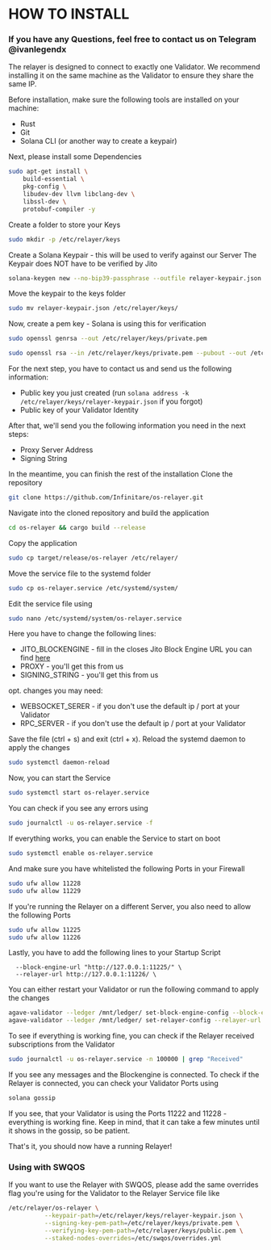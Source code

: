 # HOW TO INSTALL

### If you have any Questions, feel free to contact us on Telegram @ivanlegendx
The relayer is designed to connect to exactly one Validator. We recommend installing it on the same machine as the Validator to ensure they share the same IP.

Before installation, make sure the following tools are installed on your machine:
- Rust
- Git
- Solana CLI (or another way to create a keypair)

Next, please install some Dependencies
```bash
sudo apt-get install \
    build-essential \
    pkg-config \
    libudev-dev llvm libclang-dev \
    libssl-dev \
    protobuf-compiler -y
```

Create a folder to store your Keys
```bash
sudo mkdir -p /etc/relayer/keys
```

Create a Solana Keypair - this will be used to verify against our Server
The Keypair does NOT have to be verified by Jito
```bash
solana-keygen new --no-bip39-passphrase --outfile relayer-keypair.json
```

Move the keypair to the keys folder
```bash
sudo mv relayer-keypair.json /etc/relayer/keys/
```

Now, create a pem key - Solana is using this for verification
```bash
sudo openssl genrsa --out /etc/relayer/keys/private.pem
```
```bash
sudo openssl rsa --in /etc/relayer/keys/private.pem --pubout --out /etc/relayer/keys/public.pem
```

For the next step, you have to contact us and send us the following information:
- Public key you just created (run `solana address -k /etc/relayer/keys/relayer-keypair.json` if you forgot)
- Public key of your Validator Identity

After that, we'll send you the following information you need in the next steps:
- Proxy Server Address
- Signing String

In the meantime, you can finish the rest of the installation
Clone the repository
```bash
git clone https://github.com/Infinitare/os-relayer.git
```

Navigate into the cloned repository and build the application
```bash
cd os-relayer && cargo build --release
```

Copy the application
```bash
sudo cp target/release/os-relayer /etc/relayer/
```

Move the service file to the systemd folder
```bash
sudo cp os-relayer.service /etc/systemd/system/
```

Edit the service file using
```bash
sudo nano /etc/systemd/system/os-relayer.service
```

Here you have to change the following lines:
- JITO_BLOCKENGINE - fill in the closes Jito Block Engine URL you can find [here](https://docs.jito.wtf/lowlatencytxnsend/#api)
- PROXY - you'll get this from us
- SIGNING_STRING - you'll get this from us

opt. changes you may need:
- WEBSOCKET_SERER - if you don't use the default ip / port at your Validator
- RPC_SERVER - if you don't use the default ip / port at your Validator

Save the file (ctrl + s) and exit (ctrl + x).
Reload the systemd daemon to apply the changes
```bash
sudo systemctl daemon-reload
```

Now, you can start the Service
```bash
sudo systemctl start os-relayer.service
```

You can check if you see any errors using
```bash
sudo journalctl -u os-relayer.service -f
```

If everything works, you can enable the Service to start on boot
```bash
sudo systemctl enable os-relayer.service
```

And make sure you have whitelisted the following Ports in your Firewall
```bash
sudo ufw allow 11228
sudo ufw allow 11229
```

If you're running the Relayer on a different Server, you also need to allow the following Ports
```bash
sudo ufw allow 11225
sudo ufw allow 11226
```

Lastly, you have to add the following lines to your Startup Script
```
  --block-engine-url "http://127.0.0.1:11225/" \
  --relayer-url http://127.0.0.1:11226/ \
```

You can either restart your Validator or run the following command to apply the changes
```bash
agave-validator --ledger /mnt/ledger/ set-block-engine-config --block-engine-url "http://127.0.0.1:11225"
agave-validator --ledger /mnt/ledger/ set-relayer-config --relayer-url http://127.0.0.1:11226
```

To see if everything is working fine, you can check if the Relayer received subscriptions from the Validator
```bash
sudo journalctl -u os-relayer.service -n 100000 | grep "Received"
```

If you see any messages and the Blockengine is connected.
To check if the Relayer is connected, you can check your Validator Ports using
```bash
solana gossip
```

If you see, that your Validator is using the Ports 11222 and 11228 - everything is working fine.
Keep in mind, that it can take a few minutes until it shows in the gossip, so be patient.

That's it, you should now have a running Relayer!

### Using with SWQOS
If you want to use the Relayer with SWQOS, please add the same overrides flag you're using for the Validator to the Relayer Service file like
```bash
/etc/relayer/os-relayer \
          --keypair-path=/etc/relayer/keys/relayer-keypair.json \
          --signing-key-pem-path=/etc/relayer/keys/private.pem \
          --verifying-key-pem-path=/etc/relayer/keys/public.pem \
          --staked-nodes-overrides=/etc/swqos/overrides.yml
```